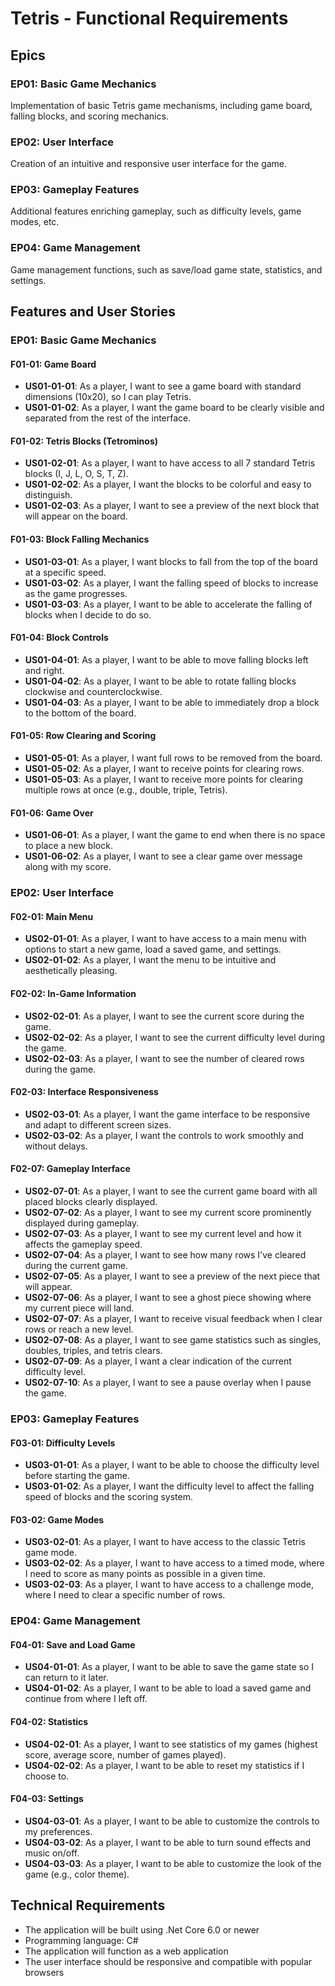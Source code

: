 # Tetris - Functional Requirements

## Epics

### EP01: Basic Game Mechanics
Implementation of basic Tetris game mechanisms, including game board, falling blocks, and scoring mechanics.

### EP02: User Interface
Creation of an intuitive and responsive user interface for the game.

### EP03: Gameplay Features
Additional features enriching gameplay, such as difficulty levels, game modes, etc.

### EP04: Game Management
Game management functions, such as save/load game state, statistics, and settings.

## Features and User Stories

### EP01: Basic Game Mechanics

#### F01-01: Game Board
- **US01-01-01**: As a player, I want to see a game board with standard dimensions (10x20), so I can play Tetris.
- **US01-01-02**: As a player, I want the game board to be clearly visible and separated from the rest of the interface.

#### F01-02: Tetris Blocks (Tetrominos)
- **US01-02-01**: As a player, I want to have access to all 7 standard Tetris blocks (I, J, L, O, S, T, Z).
- **US01-02-02**: As a player, I want the blocks to be colorful and easy to distinguish.
- **US01-02-03**: As a player, I want to see a preview of the next block that will appear on the board.

#### F01-03: Block Falling Mechanics
- **US01-03-01**: As a player, I want blocks to fall from the top of the board at a specific speed.
- **US01-03-02**: As a player, I want the falling speed of blocks to increase as the game progresses.
- **US01-03-03**: As a player, I want to be able to accelerate the falling of blocks when I decide to do so.

#### F01-04: Block Controls
- **US01-04-01**: As a player, I want to be able to move falling blocks left and right.
- **US01-04-02**: As a player, I want to be able to rotate falling blocks clockwise and counterclockwise.
- **US01-04-03**: As a player, I want to be able to immediately drop a block to the bottom of the board.

#### F01-05: Row Clearing and Scoring
- **US01-05-01**: As a player, I want full rows to be removed from the board.
- **US01-05-02**: As a player, I want to receive points for clearing rows.
- **US01-05-03**: As a player, I want to receive more points for clearing multiple rows at once (e.g., double, triple, Tetris).

#### F01-06: Game Over
- **US01-06-01**: As a player, I want the game to end when there is no space to place a new block.
- **US01-06-02**: As a player, I want to see a clear game over message along with my score.

### EP02: User Interface

#### F02-01: Main Menu
- **US02-01-01**: As a player, I want to have access to a main menu with options to start a new game, load a saved game, and settings.
- **US02-01-02**: As a player, I want the menu to be intuitive and aesthetically pleasing.

#### F02-02: In-Game Information
- **US02-02-01**: As a player, I want to see the current score during the game.
- **US02-02-02**: As a player, I want to see the current difficulty level during the game.
- **US02-02-03**: As a player, I want to see the number of cleared rows during the game.

#### F02-03: Interface Responsiveness
- **US02-03-01**: As a player, I want the game interface to be responsive and adapt to different screen sizes.
- **US02-03-02**: As a player, I want the controls to work smoothly and without delays.

#### F02-07: Gameplay Interface
- **US02-07-01**: As a player, I want to see the current game board with all placed blocks clearly displayed.
- **US02-07-02**: As a player, I want to see my current score prominently displayed during gameplay.
- **US02-07-03**: As a player, I want to see my current level and how it affects the gameplay speed.
- **US02-07-04**: As a player, I want to see how many rows I've cleared during the current game.
- **US02-07-05**: As a player, I want to see a preview of the next piece that will appear.
- **US02-07-06**: As a player, I want to see a ghost piece showing where my current piece will land.
- **US02-07-07**: As a player, I want to receive visual feedback when I clear rows or reach a new level.
- **US02-07-08**: As a player, I want to see game statistics such as singles, doubles, triples, and tetris clears.
- **US02-07-09**: As a player, I want a clear indication of the current difficulty level.
- **US02-07-10**: As a player, I want to see a pause overlay when I pause the game.

### EP03: Gameplay Features

#### F03-01: Difficulty Levels
- **US03-01-01**: As a player, I want to be able to choose the difficulty level before starting the game.
- **US03-01-02**: As a player, I want the difficulty level to affect the falling speed of blocks and the scoring system.

#### F03-02: Game Modes
- **US03-02-01**: As a player, I want to have access to the classic Tetris game mode.
- **US03-02-02**: As a player, I want to have access to a timed mode, where I need to score as many points as possible in a given time.
- **US03-02-03**: As a player, I want to have access to a challenge mode, where I need to clear a specific number of rows.

### EP04: Game Management

#### F04-01: Save and Load Game
- **US04-01-01**: As a player, I want to be able to save the game state so I can return to it later.
- **US04-01-02**: As a player, I want to be able to load a saved game and continue from where I left off.

#### F04-02: Statistics
- **US04-02-01**: As a player, I want to see statistics of my games (highest score, average score, number of games played).
- **US04-02-02**: As a player, I want to be able to reset my statistics if I choose to.

#### F04-03: Settings
- **US04-03-01**: As a player, I want to be able to customize the controls to my preferences.
- **US04-03-02**: As a player, I want to be able to turn sound effects and music on/off.
- **US04-03-03**: As a player, I want to be able to customize the look of the game (e.g., color theme).

## Technical Requirements
- The application will be built using .Net Core 6.0 or newer
- Programming language: C#
- The application will function as a web application
- The user interface should be responsive and compatible with popular browsers
